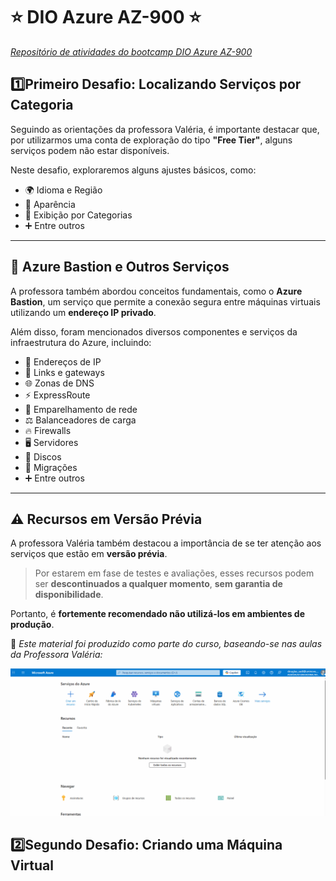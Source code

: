 # ⭐ DIO Azure AZ-900 ⭐
*<u>Repositório de atividades do bootcamp DIO Azure AZ-900</u>*



## 1️⃣Primeiro Desafio: Localizando Serviços por Categoria 

Seguindo as orientações da professora Valéria, é importante destacar que, por utilizarmos uma conta de exploração do tipo **"Free Tier"**, alguns serviços podem não estar disponíveis. 

Neste desafio, exploraremos alguns ajustes básicos, como:

- 🌍 Idioma e Região  
- 🎨 Aparência  
- 📂 Exibição por Categorias  
- ➕ Entre outros

---

## 🔐 Azure Bastion e Outros Serviços

A professora também abordou conceitos fundamentais, como o **Azure Bastion**, um serviço que permite a conexão segura entre máquinas virtuais utilizando um **endereço IP privado**.

Além disso, foram mencionados diversos componentes e serviços da infraestrutura do Azure, incluindo:

- 📡 Endereços de IP  
- 🔗 Links e gateways  
- 🌐 Zonas de DNS  
- ⚡ ExpressRoute  
- 🔁 Emparelhamento de rede  
- ⚖️ Balanceadores de carga  
- 🔥 Firewalls  
- 🖥️ Servidores  
- 💾 Discos  
- 🚚 Migrações  
- ➕ Entre outros

---

## ⚠️ Recursos em Versão Prévia

A professora Valéria também destacou a importância de se ter atenção aos serviços que estão em **versão prévia**.

> Por estarem em fase de testes e avaliações, esses recursos podem ser **descontinuados a qualquer momento**, **sem garantia de disponibilidade**.

Portanto, é **fortemente recomendado não utilizá-los em ambientes de produção**.


📘 *Este material foi produzido como parte do curso, baseando-se nas aulas da Professora Valéria:*

![](/img/primeiro-desafio.gif)


## 2️⃣Segundo Desafio: Criando uma Máquina Virtual 